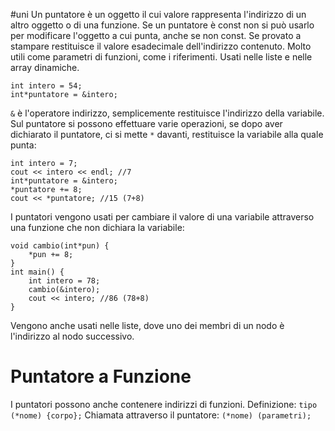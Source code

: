 #uni
Un puntatore è un oggetto il cui valore rappresenta l'indirizzo di un altro oggetto o di una funzione. Se un puntatore è const non si può usarlo per modificare l'oggetto a cui punta, anche se non const. Se provato a stampare restituisce il valore esadecimale dell'indirizzo contenuto. Molto utili come parametri di funzioni, come i riferimenti. Usati nelle liste e nelle array dinamiche.

```
int intero = 54;
int*puntatore = &intero;
```
`&` è l'operatore indirizzo, semplicemente restituisce l'indirizzo della variabile.
Sul puntatore si possono effettuare varie operazioni, se dopo aver dichiarato il puntatore, ci si mette `*` davanti, restituisce la variabile alla quale punta:
```
int intero = 7;
cout << intero << endl; //7
int*puntatore = &intero;
*puntatore += 8;
cout << *puntatore; //15 (7+8)
```
I puntatori vengono usati per cambiare il valore di una variabile attraverso una funzione che non dichiara la variabile: 
```
void cambio(int*pun) {  
    *pun += 8;  
}  
int main() {  
    int intero = 78;  
    cambio(&intero);
    cout << intero; //86 (78+8)
}
```
Vengono anche usati nelle liste, dove uno dei membri di un nodo è l'indirizzo al nodo successivo.
# Puntatore a Funzione
I puntatori possono anche contenere indirizzi di funzioni.
Definizione: `tipo (*nome) {corpo};`
Chiamata attraverso il puntatore: `(*nome) (parametri);`